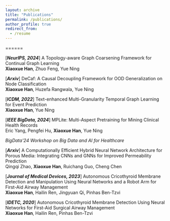 ```yaml
---
layout: archive
title: "Publications"
permalink: /publications/
author_profile: true
redirect_from:
  - /resume
---
```


======

[***NeurIPS, 2024***] A Topology-aware Graph Coarsening Framework for Continual Graph Learning
<br>
**Xiaoxue Han**, Zhuo Feng, Yue Ning <be> 

[***Arxiv***] DeCaf: A Causal Decoupling Framework for OOD Generalization on Node Classification
<br>
**Xiaoxue Han**, Huzefa Rangwala, Yue Ning <be> 


[***ICDM, 2022***] Text-enhanced Multi-Granularity Temporal Graph Learning for Event Prediction
<br>
**Xiaoxue Han**, Yue Ning <be> 


[***IEEE BigData, 2024***] MPLite: Multi-Aspect Pretraining for Mining Clinical Health Records
<br>
Eric Yang, Pengfei Hu, **Xiaoxue Han**, Yue Ning <be> 

*BigData'24 Workshop on Big Data and AI for Healthcare*

[***Arxiv***] A Computationally Efficient Hybrid Neural Network Architecture for Porous Media: Integrating CNNs and GNNs for Improved Permeability Prediction
<br>
Qingqi Zhao, **Xiaoxue Han**, Ruichang Guo, Cheng Chen <be> 

[***Journal of Medical Devices, 2023***] Autonomous Cricothyroid Membrane Detection and Manipulation Using Neural Networks and a Robot Arm for First-Aid Airway Management
<br>
**Xiaoxue Han**, Hailin Ren, Jingyuan Qi, Pinhas Ben-Tzvi <be> 

[***IDETC, 2020***] Autonomous Cricothyroid Membrane Detection Using Neural Networks for First-Aid Surgical Airway Management
<br>
**Xiaoxue Han**, Hailin Ren, Pinhas Ben-Tzvi <be> 




